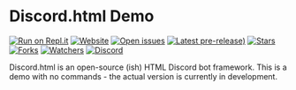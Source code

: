 # Discord.html Demo
[![Run on Repl.it](https://repl.it/badge/github/discord-html/Discord.html-Demo)](https://discordhtml-demo.daguacaplushy.repl.co)
[![Website](https://img.shields.io/badge/website-discord--html.tk-blue)](https://discord-html.tk)
[![Open issues](https://img.shields.io/github/issues-raw/discord-html/Discord.html-Demo)](https://github.com/discord-html/Discord.html-Demo/issues)
[![Latest pre-release)](https://img.shields.io/github/v/release/discord-html/Discord.html-Demo?include_prereleases)](https://github.com/discord-html/Discord.html-Demo/releases)
[![Stars](https://img.shields.io/github/stars/discord-html/Discord.html-Demo?logo=none&style=flat)](https://github.com/discord-html/Discord.html-Demo/stargazers)
[![Forks](https://img.shields.io/github/forks/discord-html/Discord.html-Demo)](https://github.com/discord-html/Discord.html-Demo/network/members)
[![Watchers](https://img.shields.io/github/watchers/discord-html/Discord.html-Demo)](https://github.com/discord-html/Discord.html-Demo/watchers)
[![Discord](https://img.shields.io/discord/815198926206271518?logo=discord)](https://discord.gg/W5QserHkTV)

Discord.html is an open-source (ish) HTML Discord bot framework. This is a demo with no commands - the actual version is currently in development.
